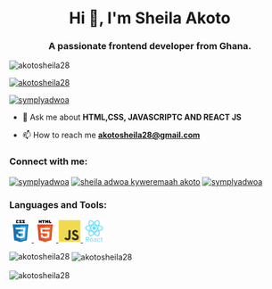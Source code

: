 <h1 align="center">Hi 👋, I'm Sheila Akoto</h1>
<h3 align="center">A passionate frontend developer from Ghana.</h3>

<p align="left"> <img src="https://komarev.com/ghpvc/?username=akotosheila28&label=Profile%20views&color=0e75b6&style=flat" alt="akotosheila28" /> </p>

<p align="left"> <a href="https://github.com/ryo-ma/github-profile-trophy"><img src="https://github-profile-trophy.vercel.app/?username=akotosheila28" alt="akotosheila28" /></a> </p>

<p align="left"> <a href="https://twitter.com/symplyadwoa" target="blank"><img src="https://img.shields.io/twitter/follow/symplyadwoa?logo=twitter&style=for-the-badge" alt="symplyadwoa" /></a> </p>

- 💬 Ask me about **HTML,CSS, JAVASCRIPTC AND REACT JS**

- 📫 How to reach me **akotosheila28@gmail.com**

<h3 align="left">Connect with me:</h3>
<p align="left">
<a href="https://twitter.com/symplyadwoa" target="blank"><img align="center" src="https://raw.githubusercontent.com/rahuldkjain/github-profile-readme-generator/master/src/images/icons/Social/twitter.svg" alt="symplyadwoa" height="30" width="40" /></a>
<a href="https://fb.com/sheila adwoa kyweremaah akoto" target="blank"><img align="center" src="https://raw.githubusercontent.com/rahuldkjain/github-profile-readme-generator/master/src/images/icons/Social/facebook.svg" alt="sheila adwoa kyweremaah akoto" height="30" width="40" /></a>
<a href="https://instagram.com/symplyadwoa" target="blank"><img align="center" src="https://raw.githubusercontent.com/rahuldkjain/github-profile-readme-generator/master/src/images/icons/Social/instagram.svg" alt="symplyadwoa" height="30" width="40" /></a>
</p>

<h3 align="left">Languages and Tools:</h3>
<p align="left"> <a href="https://www.w3schools.com/css/" target="_blank" rel="noreferrer"> <img src="https://raw.githubusercontent.com/devicons/devicon/master/icons/css3/css3-original-wordmark.svg" alt="css3" width="40" height="40"/> </a> <a href="https://www.w3.org/html/" target="_blank" rel="noreferrer"> <img src="https://raw.githubusercontent.com/devicons/devicon/master/icons/html5/html5-original-wordmark.svg" alt="html5" width="40" height="40"/> </a> <a href="https://developer.mozilla.org/en-US/docs/Web/JavaScript" target="_blank" rel="noreferrer"> <img src="https://raw.githubusercontent.com/devicons/devicon/master/icons/javascript/javascript-original.svg" alt="javascript" width="40" height="40"/> </a> <a href="https://reactjs.org/" target="_blank" rel="noreferrer"> <img src="https://raw.githubusercontent.com/devicons/devicon/master/icons/react/react-original-wordmark.svg" alt="react" width="40" height="40"/> </a> </p>

<p><img align="left" src="https://github-readme-stats.vercel.app/api/top-langs?username=akotosheila28&show_icons=true&locale=en&layout=compact" alt="akotosheila28" /></p>

<p>&nbsp;<img align="center" src="https://github-readme-stats.vercel.app/api?username=akotosheila28&show_icons=true&locale=en" alt="akotosheila28" /></p>

<p><img align="center" src="https://github-readme-streak-stats.herokuapp.com/?user=akotosheila28&" alt="akotosheila28" /></p>


<!--
**akotosheila28/akotosheila28** is a ✨ _special_ ✨ repository because its `README.md` (this file) appears on your GitHub profile.

Here are some ideas to get you started:

- 🔭 I’m currently working on ...
- 🌱 I’m currently learning ...
- 👯 I’m looking to collaborate on ...
- 🤔 I’m looking for help with ..
- 💬 Ask me about ...
- 📫 How to reach me: ...
- 😄 Pronouns: ...
- ⚡ Fun fact: ...
-->
